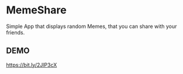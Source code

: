 # MemeShare

Simple App that displays random Memes, that you can share with your friends.

## DEMO
https://bit.ly/2JlP3cX
